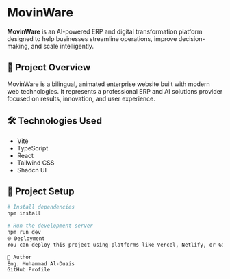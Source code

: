 # MovinWare

**MovinWare** is an AI-powered ERP and digital transformation platform designed to help businesses streamline operations, improve decision-making, and scale intelligently.

## 🚀 Project Overview

MovinWare is a bilingual, animated enterprise website built with modern web technologies. It represents a professional ERP and AI solutions provider focused on results, innovation, and user experience.

## 🛠️ Technologies Used

- Vite
- TypeScript
- React
- Tailwind CSS
- Shadcn UI

## 📁 Project Setup

```bash
# Install dependencies
npm install

# Run the development server
npm run dev
🌐 Deployment
You can deploy this project using platforms like Vercel, Netlify, or GitHub Pages.

🧠 Author
Eng. Muhammad Al-Duais
GitHub Profile
